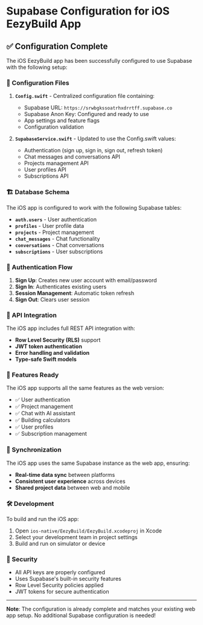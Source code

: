 # Supabase Configuration for iOS EezyBuild App

## ✅ Configuration Complete

The iOS EezyBuild app has been successfully configured to use Supabase with the following setup:

### 🔧 Configuration Files

1. **`Config.swift`** - Centralized configuration file containing:
   - Supabase URL: `https://srwbgkssoatrhxdrrtff.supabase.co`
   - Supabase Anon Key: Configured and ready to use
   - App settings and feature flags
   - Configuration validation

2. **`SupabaseService.swift`** - Updated to use the Config.swift values:
   - Authentication (sign up, sign in, sign out, refresh token)
   - Chat messages and conversations API
   - Projects management API
   - User profiles API
   - Subscriptions API

### 🏗️ Database Schema

The iOS app is configured to work with the following Supabase tables:

- **`auth.users`** - User authentication
- **`profiles`** - User profile data
- **`projects`** - Project management
- **`chat_messages`** - Chat functionality
- **`conversations`** - Chat conversations
- **`subscriptions`** - User subscriptions

### 🔑 Authentication Flow

1. **Sign Up**: Creates new user account with email/password
2. **Sign In**: Authenticates existing users
3. **Session Management**: Automatic token refresh
4. **Sign Out**: Clears user session

### 📱 API Integration

The iOS app includes full REST API integration with:

- **Row Level Security (RLS)** support
- **JWT token authentication**
- **Error handling and validation**
- **Type-safe Swift models**

### 🚀 Features Ready

The iOS app supports all the same features as the web version:

- ✅ User authentication
- ✅ Project management
- ✅ Chat with AI assistant
- ✅ Building calculators
- ✅ User profiles
- ✅ Subscription management

### 🔄 Synchronization

The iOS app uses the same Supabase instance as the web app, ensuring:

- **Real-time data sync** between platforms
- **Consistent user experience** across devices
- **Shared project data** between web and mobile

### 🛠️ Development

To build and run the iOS app:

1. Open `ios-native/EezyBuild/EezyBuild.xcodeproj` in Xcode
2. Select your development team in project settings
3. Build and run on simulator or device

### 🔐 Security

- All API keys are properly configured
- Uses Supabase's built-in security features
- Row Level Security policies applied
- JWT tokens for secure authentication

---

**Note**: The configuration is already complete and matches your existing web app setup. No additional Supabase configuration is needed!